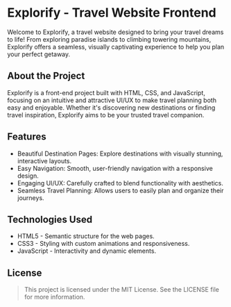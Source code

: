 # Explorify - Travel Website Frontend 

Welcome to Explorify, a travel website designed to bring your travel dreams to life! From exploring paradise islands to climbing towering mountains, Explorify offers a seamless, visually captivating experience to help you plan your perfect getaway.

## About the Project
Explorify is a front-end project built with HTML, CSS, and JavaScript, focusing on an intuitive and attractive UI/UX to make travel planning both easy and enjoyable. Whether it's discovering new destinations or finding travel inspiration, Explorify aims to be your trusted travel companion.

## Features

-  Beautiful Destination Pages: Explore destinations with visually stunning, interactive layouts.
-  Easy Navigation: Smooth, user-friendly navigation with a responsive design.
-  Engaging UI/UX: Carefully crafted to blend functionality with aesthetics.
-  Seamless Travel Planning: Allows users to easily plan and organize their journeys.

## Technologies Used

- HTML5 - Semantic structure for the web pages.
- CSS3 - Styling with custom animations and responsiveness.
- JavaScript - Interactivity and dynamic elements.


## License

> This project is licensed under the MIT License. See the LICENSE file for more information.
